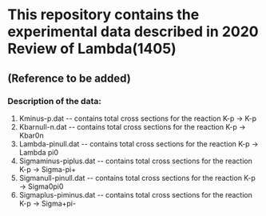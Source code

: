 # This repository contains the experimental data described in 2020 Review of Lambda(1405)
## (Reference to be added)


### Description of the data:

1) Kminus-p.dat -- contains total cross sections for the reaction           K-p -> K-p
2) Kbarnull-n.dat -- contains total cross sections for the reaction         K-p -> Kbar0n
3) Lambda-pinull.dat -- contains total cross sections for the reaction      K-p -> Lambda pi0
4) Sigmaminus-piplus.dat -- contains total cross sections for the reaction  K-p -> Sigma-pi+
5) Sigmanull-pinull.dat -- contains total cross sections for the reaction   K-p -> Sigma0pi0
6) Sigmaplus-piminus.dat -- contains total cross sections for the reaction  K-p -> Sigma+pi-
